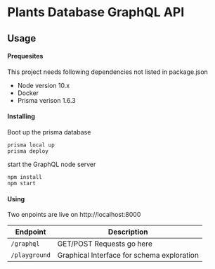 # Plants Database GraphQL API

## Usage

#### Prequesites

This project needs following dependencies not listed in package.json

- Node version 10.x
- Docker
- Prisma verison 1.6.3

#### Installing
Boot up the prisma database
```
prisma local up
prisma deploy
```

start the GraphQL node server
```
npm install
npm start
```

#### Using

Two enpoints are live on http://localhost:8000

| Endpoint                              | Description                                              |
| -------------------------------- | -------------------------------------------------------- |
| `/graphql`                         | GET/POST Requests go here        |
| `/playground`                      | Graphical Interface for schema exploration |

<!-- #### Further documentation
check out the repository and open `./doc/schema/index.html` in -->